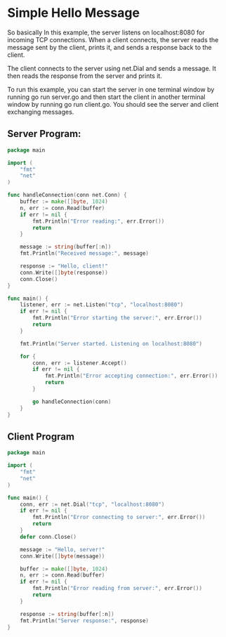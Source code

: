 # Simple Hello Message

<p> So basically In this example, the server listens on localhost:8080 for incoming TCP connections. When a client connects, the server reads the message sent by the client, prints it, and sends a response back to the client.

The client connects to the server using net.Dial and sends a message. It then reads the response from the server and prints it.

To run this example, you can start the server in one terminal window by running go run server.go and then start the client in another terminal window by running go run client.go. You should see the server and client exchanging messages.</p>

## Server Program:
```go
package main

import (
	"fmt"
	"net"
)

func handleConnection(conn net.Conn) {
	buffer := make([]byte, 1024)
	n, err := conn.Read(buffer)
	if err != nil {
		fmt.Println("Error reading:", err.Error())
		return
	}

	message := string(buffer[:n])
	fmt.Println("Received message:", message)

	response := "Hello, client!"
	conn.Write([]byte(response))
	conn.Close()
}

func main() {
	listener, err := net.Listen("tcp", "localhost:8080")
	if err != nil {
		fmt.Println("Error starting the server:", err.Error())
		return
	}

	fmt.Println("Server started. Listening on localhost:8080")

	for {
		conn, err := listener.Accept()
		if err != nil {
			fmt.Println("Error accepting connection:", err.Error())
			return
		}

		go handleConnection(conn)
	}
}
```


## Client Program

```go
package main

import (
	"fmt"
	"net"
)

func main() {
	conn, err := net.Dial("tcp", "localhost:8080")
	if err != nil {
		fmt.Println("Error connecting to server:", err.Error())
		return
	}
	defer conn.Close()

	message := "Hello, server!"
	conn.Write([]byte(message))

	buffer := make([]byte, 1024)
	n, err := conn.Read(buffer)
	if err != nil {
		fmt.Println("Error reading from server:", err.Error())
		return
	}

	response := string(buffer[:n])
	fmt.Println("Server response:", response)
}
```